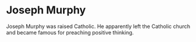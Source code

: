 # Joseph Murphy

Joseph Murphy was raised Catholic. He apparently left the Catholic church and became famous for preaching positive thinking.